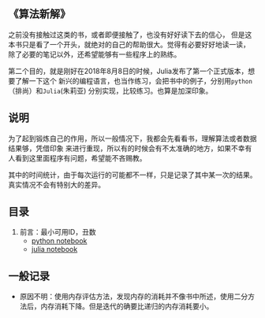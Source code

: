 ## 《算法新解》

之前没有接触过这类的书，或者即便接触了，也没有好好读下去的信心，
但是这本书只是看了一个开头，就绝对的自己的帮助很大。觉得有必要好好地读一读，
除了必要的笔记以外，还希望能够有一些程序上的熟练。

第二个目的，就是刚好在2018年8月8日的时候，Julia发布了第一个正式版本，想要了解一下这个
新兴的编程语言，也当作练习，会把书中的例子，分别用`python`（排尚）和`Julia`(朱莉亚)
分别实现，比较练习。也算是加深印象。

## 说明

为了起到锻炼自己的作用，所以一般情况下，我都会先看看书，理解算法或者数据结果够，凭借印象
来进行重现，所以有的时候会有不太准确的地方，如果不幸有人看到这里面程序有问题，希望能不吝赐教。

其中的时间统计，由于每次运行的可能都不一样，只是记录了其中某一次的结果。真实情况不会有特别大的差异。

## 目录

1. 前言：最小可用ID，丑数
    - [python notebook](python/chapter_0.ipynb)
    - [julia notebook](julia/chapter_0.ipynb)

## 一般记录

- 原因不明：使用内存评估方法，发现内存的消耗并不像书中所述，使用二分方法后，内存消耗下降。但是迭代的确要比递归的内存消耗要小。